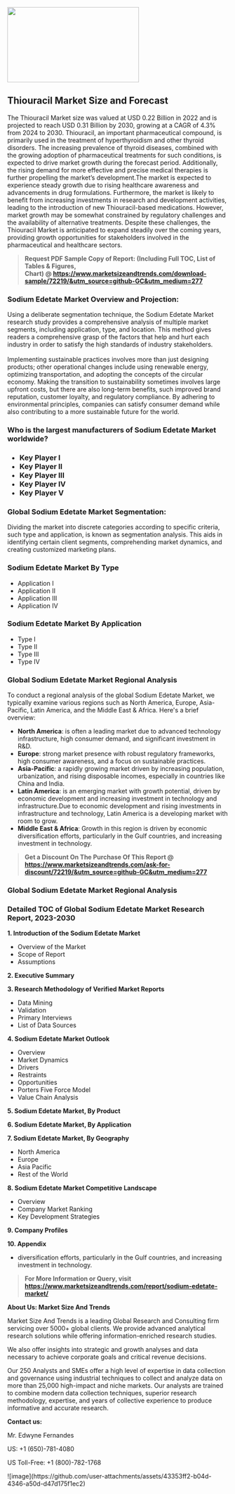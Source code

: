 <p><img class="alignnone size-medium wp-image-20088" src="https://ffe5etoiles.com/wp-content/uploads/2024/12/MST1-300x171.png" alt="" width="300" height="171" /></p><h2>Thiouracil Market Size and Forecast</h2><p>The Thiouracil Market size was valued at USD 0.22 Billion in 2022 and is projected to reach USD 0.31 Billion by 2030, growing at a CAGR of 4.3% from 2024 to 2030. Thiouracil, an important pharmaceutical compound, is primarily used in the treatment of hyperthyroidism and other thyroid disorders. The increasing prevalence of thyroid diseases, combined with the growing adoption of pharmaceutical treatments for such conditions, is expected to drive market growth during the forecast period. Additionally, the rising demand for more effective and precise medical therapies is further propelling the market’s development.The market is expected to experience steady growth due to rising healthcare awareness and advancements in drug formulations. Furthermore, the market is likely to benefit from increasing investments in research and development activities, leading to the introduction of new Thiouracil-based medications. However, market growth may be somewhat constrained by regulatory challenges and the availability of alternative treatments. Despite these challenges, the Thiouracil Market is anticipated to expand steadily over the coming years, providing growth opportunities for stakeholders involved in the pharmaceutical and healthcare sectors.</p></p><blockquote id="" class=""><strong>Request PDF Sample Copy of Report: (Including Full TOC, List of Tables &amp; Figures, Chart)&nbsp;@&nbsp;<strong><a href="https://www.marketsizeandtrends.com/download-sample/72219/&utm_source=github-GC&utm_medium=277" target="_blank">https://www.marketsizeandtrends.com/download-sample/72219/&utm_source=github-GC&utm_medium=277</a></strong></strong></blockquote><h3 id="" class="">Sodium Edetate Market&nbsp;Overview and Projection:</h3><p id="" class="">Using a deliberate segmentation technique, the Sodium Edetate Market research study provides a comprehensive analysis of multiple market segments, including application, type, and location. This method gives readers a comprehensive grasp of the factors that help and hurt each industry in order to satisfy the high standards of industry stakeholders. <br /> <br />Implementing sustainable practices involves more than just designing products; other operational changes include using renewable energy, optimizing transportation, and adopting the concepts of the circular economy. Making the transition to sustainability sometimes involves large upfront costs, but there are also long-term benefits, such improved brand reputation, customer loyalty, and regulatory compliance. By adhering to environmental principles, companies can satisfy consumer demand while also contributing to a more sustainable future for the world.</p><h3 id="" class="">Who is the largest manufacturers of&nbsp;Sodium Edetate Market worldwide?</h3><h3 class=""><p><ul><li>Key Player I </li><li> Key Player II </li><li> Key Player III </li><li> Key Player IV </li><li> Key Player V</li></ul></p></h3><h3 id="" class="">Global&nbsp;Sodium Edetate Market Segmentation:</h3><p id="" class="">Dividing the market into discrete categories according to specific criteria, such type and application, is known as segmentation analysis. This aids in identifying certain client segments, comprehending market dynamics, and creating customized marketing plans.</p><h3 id="" class="">Sodium Edetate Market&nbsp;By Type</h3><p><p><ul><li>Application I</li><li> Application II</li><li> Application III</li><li> Application IV</p></li></ul></p></p><h3 id="" class="">Sodium Edetate Market&nbsp;By Application</h3><p class=""><p><ul><li>Type I</li><li> Type II</li><li> Type III</li><li> Type IV</li></ul></p></p><h3 id="" class="">Global Sodium Edetate Market Regional Analysis</h3><p id="" class="">To conduct a regional analysis of the global Sodium Edetate Market, we typically examine various regions such as North America, Europe, Asia-Pacific, Latin America, and the Middle East &amp; Africa. Here's a brief overview:</p><ul><li><strong>North America</strong>: is often a leading market due to advanced technology infrastructure, high consumer demand, and significant investment in R&amp;D.</li><li><strong>Europe</strong>: strong market presence with robust regulatory frameworks, high consumer awareness, and a focus on sustainable practices.</li><li><strong>Asia-Pacific</strong>: a rapidly growing market driven by increasing population, urbanization, and rising disposable incomes, especially in countries like China and India.</li><li><strong>Latin America</strong>: is an emerging market with growth potential, driven by economic development and increasing investment in technology and infrastructure.Due to economic development and rising investments in infrastructure and technology, Latin America is a developing market with room to grow.</li><li><strong>Middle East &amp; Africa</strong>: Growth in this region is driven by economic diversification efforts, particularly in the Gulf countries, and increasing investment in technology.</li></ul><blockquote id="" class=""><strong>Get a Discount On The Purchase Of This Report @ <strong><a href="https://www.marketsizeandtrends.com/ask-for-discount/72219/&utm_source=github-GC&utm_medium=277" target="_blank">https://www.marketsizeandtrends.com/ask-for-discount/72219/&utm_source=github-GC&utm_medium=277</a></strong></strong></blockquote><h3 id="" class="">Global Sodium Edetate Market Regional Analysis</h3><h3 id="" class="">Detailed TOC of Global Sodium Edetate Market Research Report, 2023-2030</h3><p id="" class=""><strong>1. Introduction of the Sodium Edetate Market</strong></p><ul><li>Overview of the Market</li><li>Scope of Report</li><li>Assumptions</li></ul><p id="" class=""><strong>2. Executive Summary</strong></p><p id="" class=""><strong>3. Research Methodology of Verified Market Reports</strong></p><ul><li>Data Mining</li><li>Validation</li><li>Primary Interviews</li><li>List of Data Sources</li></ul><p id="" class=""><strong>4. Sodium Edetate Market Outlook</strong></p><ul><li>Overview</li><li>Market Dynamics</li><li>Drivers</li><li>Restraints</li><li>Opportunities</li><li>Porters Five Force Model</li><li>Value Chain Analysis</li></ul><p id="" class=""><strong>5. Sodium Edetate Market, By Product</strong></p><p id="" class=""><strong>6. Sodium Edetate Market, By Application</strong></p><p id="" class=""><strong>7. Sodium Edetate Market, By Geography</strong></p><ul><li>North America</li><li>Europe</li><li>Asia Pacific</li><li>Rest of the World</li></ul><p id="" class=""><strong>8. Sodium Edetate Market Competitive Landscape</strong></p><ul><li>Overview</li><li>Company Market Ranking</li><li>Key Development Strategies</li></ul><p id="" class=""><strong>9. Company Profiles</strong></p><p id="" class=""><strong>10. Appendix</strong></p><ul><li>diversification efforts, particularly in the Gulf countries, and increasing investment in technology.</li></ul><blockquote id="" class=""><strong>For More Information or Query, visit <strong><strong><a href="https://www.marketsizeandtrends.com/report/sodium-edetate-market/" target="_blank">https://www.marketsizeandtrends.com/report/sodium-edetate-market/</a></strong></strong></strong></blockquote><p id="" class=""><strong>About Us: Market Size And Trends</strong></p><p id="" class="">Market Size And Trends is a leading Global Research and Consulting firm servicing over 5000+ global clients. We provide advanced analytical research solutions while offering information-enriched research studies.</p><p id="" class="">We also offer insights into strategic and growth analyses and data necessary to achieve corporate goals and critical revenue decisions.</p><p id="" class="">Our 250 Analysts and SMEs offer a high level of expertise in data collection and governance using industrial techniques to collect and analyze data on more than 25,000 high-impact and niche markets. Our analysts are trained to combine modern data collection techniques, superior research methodology, expertise, and years of collective experience to produce informative and accurate research.</p><p id="" class=""><strong>Contact us:</strong></p><p id="" class="">Mr. Edwyne Fernandes</p><p id="" class="">US: +1 (650)-781-4080</p><p id="" class="">US Toll-Free: +1 (800)-782-1768</p>
![image](https://github.com/user-attachments/assets/43353ff2-b04d-4346-a50d-d47d175f1ec2)
